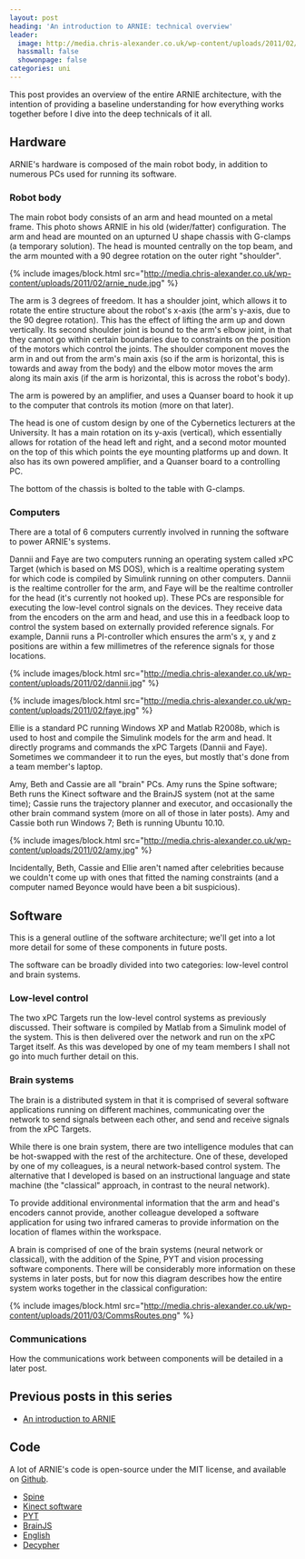 ```yaml
---
layout: post
heading: 'An introduction to ARNIE: technical overview'
leader:
  image: http://media.chris-alexander.co.uk/wp-content/uploads/2011/02/arnie_nude.jpg
  hassmall: false
  showonpage: false
categories: uni
---
```


This post provides an overview of the entire ARNIE architecture, with the intention of providing a baseline understanding for how everything works together before I dive into the deep technicals of it all.

## Hardware

ARNIE's hardware is composed of the main robot body, in addition to numerous PCs used for running its software.

### Robot body

The main robot body consists of an arm and head mounted on a metal frame. This photo shows ARNIE in his old (wider/fatter) configuration. The arm and head are mounted on an upturned U shape chassis with G-clamps (a temporary solution). The head is mounted centrally on the top beam, and the arm mounted with a 90 degree rotation on the outer right "shoulder".

{% include images/block.html src="http://media.chris-alexander.co.uk/wp-content/uploads/2011/02/arnie_nude.jpg" %}

The arm is 3 degrees of freedom. It has a shoulder joint, which allows it to rotate the entire structure about the robot's x-axis (the arm's y-axis, due to the 90 degree rotation). This has the effect of lifting the arm up and down vertically. Its second shoulder joint is bound to the arm's elbow joint, in that they cannot go within certain boundaries due to constraints on the position of the motors which control the joints. The shoulder component moves the arm in and out from the arm's main axis (so if the arm is horizontal, this is towards and away from the body) and the elbow motor moves the arm along its main axis (if the arm is horizontal, this is across the robot's body).

The arm is powered by an amplifier, and uses a Quanser board to hook it up to the computer that controls its motion (more on that later).

The head is one of custom design by one of the Cybernetics lecturers at the University. It has a main rotation on its y-axis (vertical), which essentially allows for rotation of the head left and right, and a second motor mounted on the top of this which points the eye mounting platforms up and down. It also has its own powered amplifier, and a Quanser board to a controlling PC.

The bottom of the chassis is bolted to the table with G-clamps.

### Computers

There are a total of 6 computers currently involved in running the software to power ARNIE's systems.

Dannii and Faye are two computers running an operating system called xPC Target (which is based on MS DOS), which is a realtime operating system for which code is compiled by Simulink running on other computers. Dannii is the realtime controller for the arm, and Faye will be the realtime controller for the head (it's currently not hooked up). These PCs are responsible for executing the low-level control signals on the devices. They receive data from the encoders on the arm and head, and use this in a feedback loop to control the system based on externally provided reference signals. For example, Dannii runs a PI-controller which ensures the arm's x, y and z positions are within a few millimetres of the reference signals for those locations.

{% include images/block.html src="http://media.chris-alexander.co.uk/wp-content/uploads/2011/02/dannii.jpg" %}

{% include images/block.html src="http://media.chris-alexander.co.uk/wp-content/uploads/2011/02/faye.jpg" %}

Ellie is a standard PC running Windows XP and Matlab R2008b, which is used to host and compile the Simulink models for the arm and head. It directly programs and commands the xPC Targets (Dannii and Faye). Sometimes we commandeer it to run the eyes, but mostly that's done from a team member's laptop.

Amy, Beth and Cassie are all "brain" PCs. Amy runs the Spine software; Beth runs the Kinect software and the BrainJS system (not at the same time); Cassie runs the trajectory planner and executor, and occasionally the other brain command system (more on all of those in later posts). Amy and Cassie both run Windows 7; Beth is running Ubuntu 10.10.

{% include images/block.html src="http://media.chris-alexander.co.uk/wp-content/uploads/2011/02/amy.jpg" %}

Incidentally, Beth, Cassie and Ellie aren't named after celebrities because we couldn't come up with ones that fitted the naming constraints (and a computer named Beyonce would have been a bit suspicious).

## Software

This is a general outline of the software architecture; we'll get into a lot more detail for some of these components in future posts.

The software can be broadly divided into two categories: low-level control and brain systems.

### Low-level control

The two xPC Targets run the low-level control systems as previously discussed. Their software is compiled by Matlab from a Simulink model of the system. This is then delivered over the network and run on the xPC Target itself. As this was developed by one of my team members I shall not go into much further detail on this.

### Brain systems

The brain is a distributed system in that it is comprised of several software applications running on different machines, communicating over the network to send signals between each other, and send and receive signals from the xPC Targets.

While there is one brain system, there are two intelligence modules that can be hot-swapped with the rest of the architecture. One of these, developed by one of my colleagues, is a neural network-based control system. The alternative that I developed is based on an instructional language and state machine (the "classical" approach, in contrast to the neural network).

To provide additional environmental information that the arm and head's encoders cannot provide, another colleague developed a software application for using two infrared cameras to provide information on the location of flames within the workspace.

A brain is comprised of one of the brain systems (neural network or classical), with the addition of the Spine, PYT and vision processing software components. There will be considerably more information on these systems in later posts, but for now this diagram describes how the entire system works together in the classical configuration:

{% include images/block.html src="http://media.chris-alexander.co.uk/wp-content/uploads/2011/03/CommsRoutes.png" %}

### Communications

How the communications work between components will be detailed in a later post.

## Previous posts in this series

* [An introduction to ARNIE](http://www.chris-alexander.co.uk/4792)

## Code

A lot of ARNIE's code is open-source under the MIT license, and available on [Github](https://github.com/chrisalexander).

* [Spine](https://github.com/chrisalexander/Spine)
* [Kinect software](https://github.com/chrisalexander/libfreenect)
* [PYT](https://github.com/chrisalexander/PYT)
* [BrainJS](https://github.com/chrisalexander/BrainJS)
* [English](https://github.com/chrisalexander/English)
* [Decypher](https://github.com/chrisalexander/Decypher)

 
